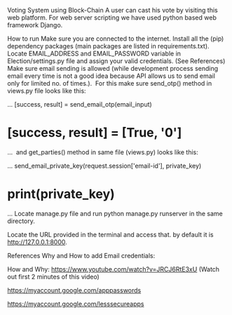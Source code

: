 Voting System using Block-Chain
A user can cast his vote by visiting this web platform. For web server scripting we have used python based web framework Django.

How to run
Make sure you are connected to the internet.
Install all the (pip) dependency packages (main packages are listed in requirements.txt).
Locate EMAIL_ADDRESS and EMAIL_PASSWORD variable in Election/settings.py file and assign your valid credentials. (See References)
Make sure email sending is allowed (while development process sending email every time is not a good idea because API allows us to send email only for limited no. of times.).
​ For this make sure send_otp() method in views.py file looks like this:

...
[success, result] = send_email_otp(email_input)
# [success, result] = [True, '0']
...
​ and get_parties() method in same file (views.py) looks like this:

...
send_email_private_key(request.session['email-id'], private_key)
# print(private_key)
...
Locate manage.py file and run python manage.py runserver in the same directory.

Locate the URL provided in the terminal and access that. by default it is http://127.0.0.1:8000.

References
Why and How to add Email credentials:

How and Why: https://www.youtube.com/watch?v=JRCJ6RtE3xU (Watch out first 2 minutes of this video)

https://myaccount.google.com/apppasswords

https://myaccount.google.com/lesssecureapps
